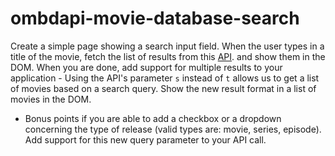 # ombdapi-movie-database-search

Create a simple page showing a search input field. When the user types in a title of the movie, fetch the list of results from this [API](http://www.omdbapi.com/?t=blade&apikey=BanMePls). and show them in the DOM. When you are done, add support for multiple results to your application - Using the API's parameter `s` instead of `t` allows us to get a list of movies based on a search query. Show the new result format in a list of movies in the DOM.
- Bonus points if you are able to add a checkbox or a dropdown concerning the type of release (valid types are: movie, series, episode). Add support for this new query parameter to your API call.

